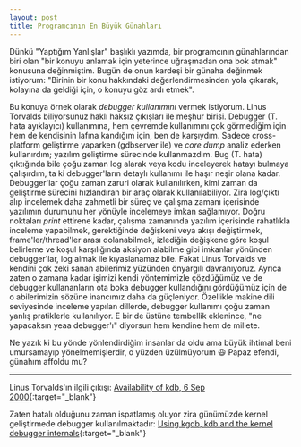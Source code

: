 ```yaml
---
layout: post
title: Programcının En Büyük Günahları
---
```


Dünkü "Yaptığım Yanlışlar" başlıklı yazımda, bir programcının günahlarından biri olan "bir konuyu anlamak için yeterince uğraşmadan ona bok atmak" konusuna değinmiştim. Bugün de onun kardeşi bir günaha değinmek istiyorum: "Birinin bir konu hakkındaki değerlendirmesinden yola çıkarak, kolayına da geldiği için, o konuyu göz ardı etmek".

Bu konuya örnek olarak *debugger kullanımını* vermek istiyorum. Linus Torvalds biliyorsunuz haklı haksız çıkışları ile meşhur birisi. Debugger (T. hata ayıklayıcı) kullanımına, hem çevremde kullanımını çok görmediğim için hem de kendisinin lafına kandığım için, ben de karşıydım. Sadece cross-platform geliştirme yaparken (gdbserver ile) ve *core dump* analiz ederken kullanırdım; yazılım geliştirme sürecinde kullanmazdım. Bug (T. hata) çıktığında bile çoğu zaman log alarak veya kodu inceleyerek hatayı bulmaya çalışırdım, ta ki debugger'ların detaylı kullanımı ile haşır neşir olana kadar. Debugger'lar çoğu zaman zaruri olarak kullanılırken, kimi zaman da geliştirme sürecini hızlandıran bir araç olarak kullanılabiliyor. Zira log/çıktı alıp incelemek daha zahmetli bir süreç ve çalışma zamanı içerisinde yazılımın durumunu her yönüyle incelemeye imkan sağlamıyor. Doğru noktaları *print* ettirene kadar, çalışma zamanında yazılım içerisinde rahatlıkla inceleme yapabilmek, gerektiğinde değişkeni veya akışı değiştirmek, frame'ler/thread'ler arası dolanabilmek, izlediğin değişkene göre koşul belirleme ve koşul karşılığında aksiyon alabilme gibi imkanlar yönünden debugger'lar, log almak ile kıyaslanamaz bile. Fakat Linus Torvalds ve kendini çok zeki sanan abilerimiz yüzünden önyargılı davranıyoruz. Ayrıca zaten o zamana kadar işimizi kendi yöntemimizle çözdüğümüz ve de debugger kullananların ota boka debugger kullandığını gördüğümüz için de o abilerimizin sözüne inancımız daha da güçleniyor. Özellikle makine dili seviyesinde inceleme yapılan dillerde, debugger kullanımı çoğu zaman yanlış pratiklerle kullanılıyor. E bir de üstüne tembellik eklenince, "ne yapacaksın yeaa debugger'ı" diyorsun hem kendine hem de millete.

Ne yazık ki bu yönde yönlendirdiğim insanlar da oldu ama büyük ihtimal beni umursamayıp yönelmemişlerdir, o yüzden üzülmüyorum 😃 Papaz efendi, günahım affoldu mu?

---

Linus Torvalds'ın ilgili çıkışı: [Availability of kdb, 6 Sep 2000](https://lkml.org/lkml/2000/9/6/65){:target="_blank"}

Zaten hatalı olduğunu zaman ispatlamış oluyor zira günümüzde kernel geliştirmede debugger kullanılmaktadır: [Using kgdb, kdb and the kernel debugger internals](https://docs.kernel.org/dev-tools/kgdb.html){:target="_blank"}